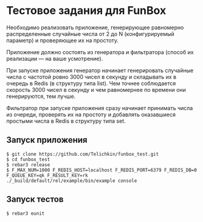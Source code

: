 # Тестовое задания для FunBox

Необходимо реализовать приложение, генерирующее равномерно распределенные
случайные числа от 2 до N (конфигурируемый параметр) и проверяющее их на
простоту.

Приложение должно состоять из генератора и фильтратора (способ их
реализации — на ваше усмотрение).

При запуске приложения генератор начинает генерировать случайные числа с
частотой ровно 3000 чисел в секунду и складывать их в очередь в Redis (в
структуру типа list). Чем точнее соблюдается скорость 3000 чисел в секунду и чем
равномернее по времени они генерируются, тем лучше.

Фильтратор при запуске приложения сразу начинает принимать числа из очереди,
проверять их на простоту и добавлять оказавшиеся простыми числа в Redis в
структуру типа set. 


## Запуск приложения

    $ git clone https://github.com/Telichkin/funbox_test.git
    $ cd funbox_test
    $ rebar3 release
    $ F_MAX_NUM=1000 F_REDIS_HOST=localhost F_REDIS_PORT=6379 F_REDIS_DB=0 F_QUEUE_KEY=qk F_RESULT_KEY=rk ./_build/default/rel/example/bin/example console


## Запуск тестов

    $ rebar3 eunit

